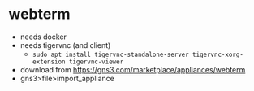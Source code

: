 # webterm



- needs docker
- needs tigervnc (and client)
  - `sudo apt install tigervnc-standalone-server tigervnc-xorg-extension tigervnc-viewer`
- download from https://gns3.com/marketplace/appliances/webterm
- gns3>file>import_appliance

